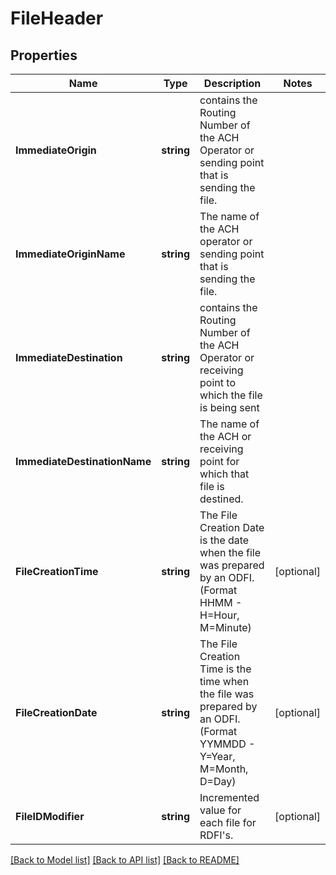 # FileHeader

## Properties

Name | Type | Description | Notes
------------ | ------------- | ------------- | -------------
**ImmediateOrigin** | **string** | contains the Routing Number of the ACH Operator or sending point that is sending the file. | 
**ImmediateOriginName** | **string** | The name of the ACH operator or sending point that is sending the file. | 
**ImmediateDestination** | **string** | contains the Routing Number of the ACH Operator or receiving point to which the file is being sent | 
**ImmediateDestinationName** | **string** | The name of the ACH or receiving point for which that file is destined. | 
**FileCreationTime** | **string** | The File Creation Date is the date when the file was prepared by an ODFI. (Format HHMM - H&#x3D;Hour, M&#x3D;Minute) | [optional] 
**FileCreationDate** | **string** | The File Creation Time is the time when the file was prepared by an ODFI. (Format YYMMDD - Y&#x3D;Year, M&#x3D;Month, D&#x3D;Day) | [optional] 
**FileIDModifier** | **string** | Incremented value for each file for RDFI&#39;s. | [optional] 

[[Back to Model list]](../README.md#documentation-for-models) [[Back to API list]](../README.md#documentation-for-api-endpoints) [[Back to README]](../README.md)


